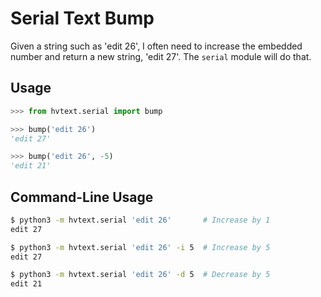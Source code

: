 # Serial Text Bump

Given a string such as 'edit 26', I often need to increase the embedded number and return a new string, 'edit 27'. The `serial` module will do that.

## Usage

```python
>>> from hvtext.serial import bump

>>> bump('edit 26')
'edit 27'

>>> bump('edit 26', -5)
'edit 21'
```

## Command-Line Usage

```bash
$ python3 -m hvtext.serial 'edit 26'       # Increase by 1
edit 27

$ python3 -m hvtext.serial 'edit 26' -i 5  # Increase by 5
edit 27

$ python3 -m hvtext.serial 'edit 26' -d 5  # Decrease by 5
edit 21
```
